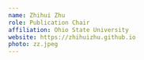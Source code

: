 ```yaml
---
name: Zhihui Zhu
role: Publication Chair
affiliation: Ohio State University
website: https://zhihuizhu.github.io
photo: zz.jpeg
---
```

